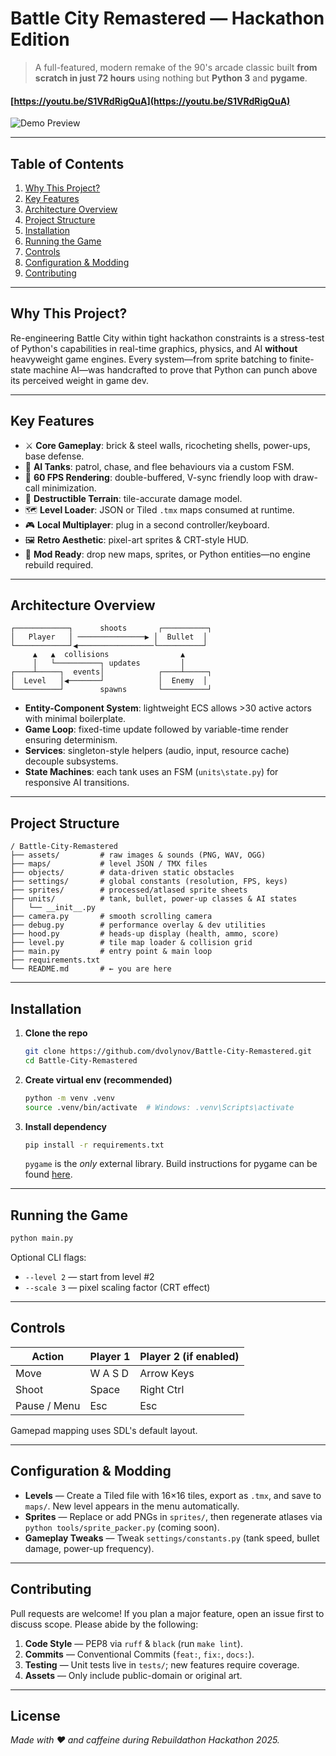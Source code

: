 # Battle City Remastered — Hackathon Edition

> A full-featured, modern remake of the 90's arcade classic built **from scratch in just 72 hours** using nothing but **Python 3** and **pygame**.

#### [https://youtu.be/S1VRdRigQuA](https://youtu.be/S1VRdRigQuA)
![Demo Preview](https://img.youtube.com/vi/S1VRdRigQuA/maxresdefault.jpg)

---

## Table of Contents
1. [Why This Project?](#why-this-project)
2. [Key Features](#key-features)
3. [Architecture Overview](#architecture-overview)
4. [Project Structure](#project-structure)
5. [Installation](#installation)
6. [Running the Game](#running-the-game)
7. [Controls](#controls)
8. [Configuration & Modding](#configuration--modding)
9. [Contributing](#contributing)

---

## Why This Project?

Re-engineering Battle City within tight hackathon constraints is a stress-test of Python's capabilities in real-time graphics, physics, and AI **without** heavyweight game engines. Every system—from sprite batching to finite-state machine AI—was handcrafted to prove that Python can punch above its perceived weight in game dev.

---

## Key Features

* ⚔️ **Core Gameplay**: brick & steel walls, ricocheting shells, power-ups, base defense.
* 🤖 **AI Tanks**: patrol, chase, and flee behaviours via a custom FSM.
* 🎯 **60 FPS Rendering**: double-buffered, V-sync friendly loop with draw-call minimization.
* 🧱 **Destructible Terrain**: tile-accurate damage model.
* 🗺 **Level Loader**: JSON or Tiled `.tmx` maps consumed at runtime.
* 🎮 **Local Multiplayer**: plug in a second controller/keyboard.
* 🖼 **Retro Aesthetic**: pixel-art sprites & CRT-style HUD.
* 🧩 **Mod Ready**: drop new maps, sprites, or Python entities—no engine rebuild required.

---

## Architecture Overview

```text
┌────────────┐      shoots       ┌──────────┐
│   Player   │ ───────────────▶ │  Bullet  │
└────────────┘◀─────────────────└──────────┘
     ▲   ▲  collisions                ▲
     │   └──────────┐ updates         │
┌────┴─────┐  events│            ┌────┴─────┐
│  Level   │◀───────┘            │  Enemy  │
└──────────┘        spawns       └──────────┘
```

* **Entity-Component System**: lightweight ECS allows >30 active actors with minimal boilerplate.
* **Game Loop**: fixed-time update followed by variable-time render ensuring determinism.
* **Services**: singleton-style helpers (audio, input, resource cache) decouple subsystems.
* **State Machines**: each tank uses an FSM (`units\state.py`) for responsive AI transitions.

---

## Project Structure

```text
/ Battle-City-Remastered
├── assets/         # raw images & sounds (PNG, WAV, OGG)
├── maps/           # level JSON / TMX files
├── objects/        # data-driven static obstacles
├── settings/       # global constants (resolution, FPS, keys)
├── sprites/        # processed/atlased sprite sheets
├── units/          # tank, bullet, power-up classes & AI states
│   └── __init__.py
├── camera.py       # smooth scrolling camera
├── debug.py        # performance overlay & dev utilities
├── hood.py         # heads-up display (health, ammo, score)
├── level.py        # tile map loader & collision grid
├── main.py         # entry point & main loop
├── requirements.txt
└── README.md       # ← you are here
```

---

## Installation

1. **Clone the repo**
   ```bash
   git clone https://github.com/dvolynov/Battle-City-Remastered.git
   cd Battle-City-Remastered
   ```
2. **Create virtual env (recommended)**
   ```bash
   python -m venv .venv
   source .venv/bin/activate  # Windows: .venv\Scripts\activate
   ```
3. **Install dependency**
   ```bash
   pip install -r requirements.txt
   ```
   `pygame` is the *only* external library. Build instructions for pygame can be found [here](https://www.pygame.org/wiki/GettingStarted).

---

## Running the Game

```bash
python main.py
```

Optional CLI flags:
* `--level 2` — start from level #2
* `--scale 3` — pixel scaling factor (CRT effect)

---

## Controls

| Action         | Player 1 | Player 2 (if enabled) |
|----------------|----------|------------------------|
| Move           | W A S D  | Arrow Keys             |
| Shoot          | Space    | Right Ctrl             |
| Pause / Menu   | Esc      | Esc                    |

Gamepad mapping uses SDL's default layout.

---

## Configuration & Modding

* **Levels** — Create a Tiled file with 16×16 tiles, export as `.tmx`, and save to `maps/`. New level appears in the menu automatically.
* **Sprites** — Replace or add PNGs in `sprites/`, then regenerate atlases via `python tools/sprite_packer.py` (coming soon).
* **Gameplay Tweaks** — Tweak `settings/constants.py` (tank speed, bullet damage, power-up frequency).

---

## Contributing

Pull requests are welcome! If you plan a major feature, open an issue first to discuss scope. Please abide by the following:

1. **Code Style** — PEP8 via `ruff` & `black` (run `make lint`).
2. **Commits** — Conventional Commits (`feat:`, `fix:`, `docs:`).
3. **Testing** — Unit tests live in `tests/`; new features require coverage.
4. **Assets** — Only include public-domain or original art.

---

## License

*Made with ❤️ and caffeine during Rebuildathon Hackathon 2025.* 